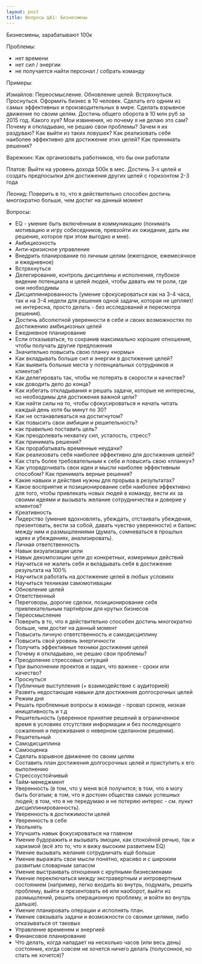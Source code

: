 ```yaml
---
layout: post
title: Вопросы ЦА1: Бизнесмены
---
```


Бизнесмены, зарабатывают 100к

Проблемы:

- нет времени
- нет сил / энергии
- не получается найти персонал / собрать команду

Примеры:

Измайлов: Переосмысление. Обновление целей. Встряхнуться. Проснуться. Оформить бизнес в 10 человек. Сделать его одним из самых эффективных и производительных в мире. Сделать взрывное движение по своим целям. Достичь общего оборота в 10 млн руб за 2015 год. Какого хуя? Мои извинения, но почему я не делаю это сам? Почему я откладываю, не решаю свои проблемы? Зачем я их раздуваю? Как выйти из таких ловушек? Как реализовать себя наиболее эффективно для достижение этих целей? Как принимать решения?

Варежкин: Как организовать работников, что бы они работали

Платов: Выйти на уровень дохода 500к в мес. Достичь 3-х целей и создать предпосылки для достижения других целей с горизонтом 2-3 года

Леонид: Поверить в то, что я действительно способен достичь многократно больше, чем достиг на данный момент

Вопросы:

- EQ - умение быть включённым в коммуникацию (понимать мотивацию и игру собеседников, превзойти их ожидания, дать им решение, которое при этом выгодно и мне).
- Амбициозность
- Анти-кризисное управление
- Внедрить планирование по личным целям (ежегодное, ежемесячное и ежедневное)
- Встряхнуться
- Делегирование, контроль дисциплины и исполнения, глубокое видение потенциала и целей людей, чтобы давать им те роли, где они необходимы
- Дисциплинированность (умение сфокусироваться как на 3-4 часа, так и на 3-4 недели для решения одной задачи, которая не цепляет/не интересна, просто делать - без исследований и пересмотра решения).
- Достичь абсолютной уверенности в себе и своих возможностях по достижению амбициозных целей
- Ежедневное планирование
- Если отказываться, то сохранив максимально хорошие отношения, чтобы получать другие предложения
- Значительно повысить свою планку «нормы» 
- Как вкладывать больше сил и энергии в достижение целей?
- Как выявить больные места у потенциальных сотрудников и клиентов?
- Как делегировать так, чтобы не потерять в скорости и качестве?
- как доводить дело до конца?
- Как избегать откладывания и решать задачи, которые не интересны, но необходимы для достижения важной цели?
- Как найти силы на то, чтобы сфокусироваться и начать читать каждый день хотя бы минут по 30?
- Как не останавливаться на достигнутом?
- Как повысить свои амбиции и решительность?
- как правильно поставить цель?
- Как преодолевать нехватку сил, усталость, стресс?
- Как принимать решения?
- Как прорабатывать временные неудачи?
- Как реализовать себя наиболее эффективно для достижения целей?
- Как стать более требовательным к себе и повысить свою «планку»?
- Как упорядочивать свои идеи и мысли наиболее эффективным способом? Как принимать верные решения?
- Какие навыки и действия нужны для прорыва в результатах?
- Какое восприятие и позиционирование себя наиболее эффективно для того, чтобы привлекать новых людей в команду, вести их за своими идеями и вызывать желание сотрудничества и доверие у клиентов?
- Креативность
- Лидерство (умение вдохновлять, убеждать, отстаивать убеждения, презентовать, вести за собой, давать чувство уверенности) и баланс между ним и размышлениями (думать, сомневаться в прошлых идеях и убеждениях, анализировать).
- Личная ответственность
- Навык визуализации цели
- Навык декомпозиции цели до конкретных, измеримых действий
- Научиться не жалеть себя и вкладывать себя в достижение результата на 100%
- Научиться работать на достижение целей в любых условиях
- Научиться техникам самомотивации
- Обновление целей
- Ответственный
- Переговоры, дорогие сделки, позиционирование себя привлекательным партнёром для крутых бизнесов
- Переосмысление
- Поверить в то, что я действительно способен достичь многократно больше, чем достиг на данный момент
- Повысить личную ответственность и самодисциплину
- Повысить свой уровень энергичности
- Получить эффективные техники достижения целей
- Почему я откладываю, не решаю свои проблемы?
- Преодоление стрессовых ситуаций
- При выполнении проектов и задач, что важнее - сроки или качество?
- Проснуться
- Публичные выступления (+ взаимодействие с аудиторией)
- Развить недостающие навыки для достижения долгосрочных целей
- Режим дня
- Решать проблемные вопросы в команде - провал сроков, низкая иницативность и т.д
- Решительность (уверенное принятие решений в ограниченное время в условиях отсутствия информации и без последующего сожаления и переживания о неверном сделанном решении).
- Решительный
- Самодисциплина
- Самооценка
- Сделать взрывное движение по своим целям
- Составить план достижения долгосрочных целей и приступить к его выполнению
- Стрессоустойчивый
- Тайм-менеджмент
- Уверенность (в том, что у меня всё получится; в том, что я могу быть богатым; в том, что я достоин общества самых успешных людей; в том, что я не передумаю и не потеряю интерес - см. пункт дисциплинированность).
- Уверенность в достижимости целей
- Уверенность в себе
- Увольнять
- Улучшить навык фокусироваться на главном
- Умение будоражить и вызывать эмоции, как спокойной речью, так и харизмой (всё это то, что я вижу высоким развитием EQ)
- Умение вызывать желания сотрудничать ещё больше
- Умение выражать свои мысли понятно, красиво и с широким развитым словарным запасом
- Умение выстраивать отношения с крупными бизнесменами
- Умение переключаться между экстравертным и интровертным состоянием (например, легко входить во внутрь, подумать, решить проблему, выйти и презентовать её или наоборот, выйти из размышлений, решить операционную проблему, и войти во внутрь дальше).
- Умение планировать операции и исполнять план.
- Умение связывать задачи и возможности со своими целями, либо отказываться от таковых
- Управление временем и энергией
- Финансовое планирование
- Что делать, когда нападает на несколько часов (или весь день) состояние, когда совсем не хочется ничего делать (полусонное, но спать не хочется)?